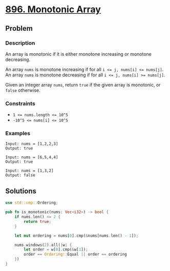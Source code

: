 # [896. Monotonic Array](https://leetcode.com/problems/monotonic-array/)

## Problem

### Description

An array is monotonic if it is either monotone increasing or monotone
decreasing.

An array `nums` is monotone increasing if for all `i <= j, nums[i] <= nums[j]`.
An array `nums` is monotone decreasing if for all `i <= j, nums[i] >= nums[j]`.

Given an integer array `nums`, return `true` if the given array is monotonic,
or `false` otherwise.

### Constraints

* `1 <= nums.length <= 10^5`
* `-10^5 <= nums[i] <= 10^5`

### Examples

```text
Input: nums = [1,2,2,3]
Output: true
```

```text
Input: nums = [6,5,4,4]
Output: true
```

```text
Input: nums = [1,3,2]
Output: false
```

## Solutions

```rust
use std::cmp::Ordering;

pub fn is_monotonic(nums: Vec<i32>) -> bool {
    if nums.len() <= 2 {
        return true;
    }

    let mut ordering = nums[0].cmp(&nums[nums.len() - 1]);

    nums.windows(2).all(|w| {
        let order = w[0].cmp(&w[1]);
        order == Ordering::Equal || order == ordering
    })
}
```